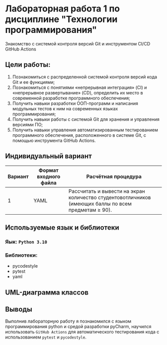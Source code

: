 # Лабораторная работа 1 по дисциплине "Технологии программирования"
Знакомство с системой контроля версий Git и инструментом CI/CD GitHub Actions

## Цели работы:
1. Познакомиться c распределенной системой контроля версий кода Git и ее функциями;
2. Познакомиться с понятиями «непрерывная интеграция» (CI) и «непрерывное развертывание»
(CD), определить их место в современной разработке программного обеспечения;
3. Получить навыки разработки ООП-программ и написания модульных тестов к ним на
современных языках программирования;
4. Получить навыки работы с системой Git для хранения и управления версиями ПО;
5. Получить навыки управления автоматизированным тестированием программного обеспечения,
расположенного в системе Git, с помощью инструмента GitHub Actions.

## Индивидуальный вариант
| Вариант | Формат входного файла | Расчётная процедура                                                                                              |
|---------|-----------------------|------------------------------------------------------------------------------------------------------------------|
|    1    |         YAML          |Рассчитать и вывести на экран количество студентовотличников (имеющих баллы по всем предметам ≥ 90).|

## Используемые язык и библиотеки
### Яык: `Python 3.10`
### Библиотеки:
- pycodestyle
- pytest
- yaml

## UML-диаграмма классов


## Выводы
Выполнив лабораторную работу я познакомился с языком программирования python и средой разработки pyCharm, научился использовать `GitHub Actions` для автоматического тестирования кода с использованием `pytest` и `pycodestyle`.
